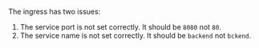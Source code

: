 The ingress has two issues:

1. The service port is not set correctly. It should be `8080` not `80`.
2. The service name is not set correctly. It should be `backend` not `bckend`.

